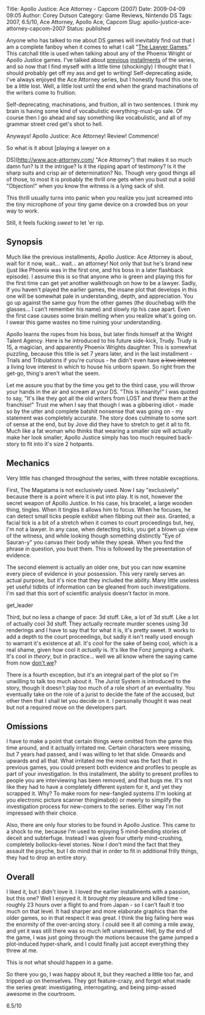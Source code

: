 Title: Apollo Justice: Ace Attorney - Capcom (2007)
Date: 2009-04-09 09:05
Author: Corey Dutson
Category: Game Reviews, Nintendo DS
Tags: 2007, 6.5/10, Ace Attorney, Apollo Ace, Capcom
Slug: apollo-justice-ace-attorney-capcom-2007
Status: published

Anyone who has talked to me about DS games will inevitably find out that
I am a complete fanboy when it comes to what I call "[The Lawyer
Games](http://en.wikipedia.org/wiki/Ace_Attorney "Wikipedia: Ace Attorney")."
This catchall title is used when talking about any of the Phoenix Wright
or Apollo Justice games. I've talked about
[previous](/2007/11/05/phoenix-wright-ace-attorney "WallOfScribbles.com: Phoenix Wright: Ace Attorney")
[installments](/2008/01/14/phoenix-wright-justice-for-all-capcom-2007 "WallOfScribbles.com: Phoenix Wright: Justice For All")
of the series, and so now that I find myself with a little time
(shockingly) I thought that I should probably get off my ass and get to
writing! Self-deprecating aside, I've always enjoyed the Ace Attorney
series, but I honestly found this one to be a little lost. Well, a
little lost until the end when the grand machinations of the writers
come to fruition.

Self-deprecating, machinations, and fruition, all in two sentences. I
think my brain is having some kind of vocabulistic everything-must-go
sale. Of course then I go ahead and say something like vocabulistic, and
all of my grammar street cred get's shot to hell.

Anyways! Apollo Justice: Ace Attorney! Review! Commence!

<!--more-->So what is it about [playing a lawyer on a
DS](http://www.ace-attorney.com/ "Ace Attorney") that makes it so much
damn fun? Is it the intrigue? Is it the ripping apart of testimony? Is
it the sharp suits and crisp air of determination? No. Though very good
things all of those, to most it is probably the thrill one gets when you
bust out a solid "Objection!" when you know the witness is a lying sack
of shit.

This thrill usually turns into panic when you realize you just screamed
into the tiny microphone of your tiny game device on a crowded bus on
your way to work.

Still, it feels fucking *sweet* to let 'er rip.

Synopsis
--------

Much like the previous installments, Apollo Justice: Ace Attorney is
about, wait for it now, wait… wait… an attorney! Not only that but he's
brand new (just like Phoenix was in the first one, and his boss in a
later flashback episode). I assume this is so that anyone who is green
and playing this for the first time can get yet another walkthrough on
how to be a lawyer. Sadly, If you haven't played the earlier games, the
insane plot that develops in this one will be somewhat pale in
understanding, depth, and appreciation. You go up against the same guy
from the other games (the douchebag with the glasses... I can't remember
his name) and slowly rip his case apart. Even the first case causes some
brain melting when you realize what's going on. I swear this game wastes
no time ruining your understanding.

Apollo learns the ropes from his boss, but later finds himself at the
Wright Talent Agency. Here is he introduced to his future side-kick,
Trudy. Trudy is 15, a magician, and apparently Phoenix Wrights daughter.
This is somewhat puzzling, because this title is set 7 years later, and
in the last installment - Trials and Tribulations if you're curious - he
didn't even have <span style="text-decoration: line-through;">a love
interest</span> a living love interest in which to house his unborn
spawn. So right from the get-go, thing's aren't what the seem.

Let me assure you that by the time you get to the third case, you will
throw your hands in the air and scream at your DS. "This is insanity!" I
was quoted to say, "It's like they got all the old writers from LOST and
threw them at the franchise!" Trust me when I say that though I was a
gibbering idiot - made so by the utter and complete batshit nonsense
that was going on - my statement was completely accurate. The story does
culminate to some sort of sense at the end, but by Jove did they have to
stretch to get it all to fit. Much like a fat woman who thinks that
wearing a smaller size will actually make her look smaller, Apollo
Justice simply has too much required back-story to fit into it's size 2
hotpants.

Mechanics
---------

Very little has changed throughout the series, with three notable
exceptions.

First, The Magatama is not exclusively used. Now I say "exclusively"
because there is a point where it is put into play. It is not, however
the secret weapon of Apollo Justice. In his case, his bracelet, a large
wooden thing, tingles. When it tingles it allows him to focus. When he
focuses, he can detect small ticks people exhibit when fibbing out their
ass. Granted, a facial tick is a bit of a stretch when it comes to court
proceedings but, hey, I'm not a lawyer. In any case, when detecting
ticks, you get a blown up view of the witness, and while looking though
something distinctly "Eye of Sauran-y" you canvas their body while they
speak. When you find the phrase in question, you bust them. This is
followed by the presentation of evidence.

The second element is actually an older one, but you can now examine
every piece of evidence in your possession. This very rarely serves an
actual purpose, but it's nice that they included the ability. Many
little useless yet useful tidbits of information can be gleaned from
such investigations. I'm sad that this sort of scientific analysis
doesn't factor in more.

get\_leader

Third, but no less a change of pace: 3d stuff. Like, a lot of 3d stuff.
Like a lot of actually cool 3d stuff. They actually recreate murder
scenes using 3d renderings and I have to say that for what it is, it's
pretty sweet. It works to add a depth to the court proceedings, but
sadly it isn't really used enough to warrant it's existence at all. It's
cool for the sake of being cool, which is a real shame, given how cool
it *actually* is. It's like the Fonz jumping a shark. It's cool in
*theory*, but in practice… well we all know where the saying came from
now [don't
we](http://www.youtube.com/watch?v=MpraJYnbVtE "YouTube: Fonzie Jumps the Shark")?

There is a fourth exception, but it's an integral part of the plot so
I'm unwilling to talk too much about it. The Jurist System is introduced
to the story, though it doesn't play too much of a role short of an
eventuality. You eventually take on the role of a jurist to decide the
fate of the accused, but other then that I shall let you decide on it. I
personally thought it was neat but not a required move on the developers
part.

Omissions
---------

I have to make a point that certain things were omitted from the game
this time around, and it actually irritated me. Certain characters were
missing, but 7 years had passed, and I was willing to let that slide.
Onwards and upwards and all that. What irritated me the most was the
fact that in previous games, you could present both evidence and
profiles to people as part of your investigation. In this installment,
the ability to present profiles to people you are interviewing has been
removed, and that bugs me. It's not like they had to have a completely
different system for it, and yet they scrapped it. Why? To make room for
new-fangled systems (I'm looking at you electronic picture scanner
thingimabob) or meerly to simplify the investigation process for
new-comers to the series. Either way I'm not impressed with their
choice.

Also, there are only four stories to be found in Apollo Justice. This
came to a shock to me, because I'm used to enjoying 5 mind-bending
stories of deceit and subterfuge. Instead I was given four utterly
mind-crushing, completely bollocks-level stories. Now I don't mind the
fact that they assault the psyche, but I do mind that in order to fit in
additional frilly things, they had to drop an entire story.

Overall
-------

I liked it, but I didn't love it. I loved the earlier installments with
a passion, but this one? Well I enjoyed it. It brought my pleasure and
killed time - roughly 23 hours over a flight to and from Japan - so I
can't fault it too much on that level. It had sharper and more elaborate
graphics than the older games, so in that respect it was great. I think
the big failing here was the enormity of the over-arcing story. I could
see it all coming a mile away, and yet it was still there was so much
left unanswered. Hell, by the end of the game, I was just going through
the motions because the game jumped a plot-induced hyper-shark, and I
could finally just accept everything they threw at me.

This is not what should happen in a game.

So there you go, I was happy about it, but they reached a little too
far, and tripped up on themselves. They got feature-crazy, and forgot
what made the series great: investigating, interrogating, and being
pimp-assed awesome in the courtroom.

6.5/10
